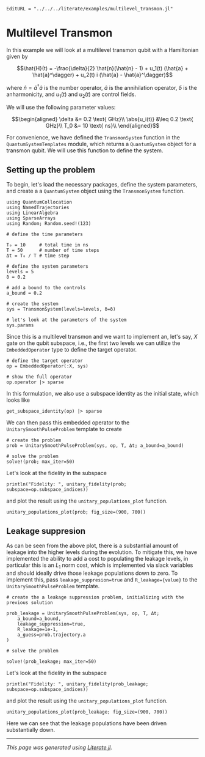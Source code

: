 ```@meta
EditURL = "../../../literate/examples/multilevel_transmon.jl"
```

# Multilevel Transmon

In this example we will look at a multilevel transmon qubit with a Hamiltonian given by

```math
\hat{H}(t) = -\frac{\delta}{2} \hat{n}(\hat{n} - 1) + u_1(t) (\hat{a} + \hat{a}^\dagger) + u_2(t) i (\hat{a} - \hat{a}^\dagger)
```
where $\hat{n} = \hat{a}^\dagger \hat{a}$ is the number operator, $\hat{a}$ is the annihilation operator, $\delta$ is the anharmonicity, and $u_1(t)$ and $u_2(t)$ are control fields.

We will use the following parameter values:

```math
\begin{aligned}
\delta &= 0.2 \text{ GHz}\\
\abs{u_i(t)} &\leq 0.2 \text{ GHz}\\
T_0 &= 10 \text{ ns}\\
\end{aligned}
```

For convenience, we have defined the `TransmonSystem` function in the `QuantumSystemTemplates` module, which returns a `QuantumSystem` object for a transmon qubit. We will use this function to define the system.

## Setting up the problem

To begin, let's load the necessary packages, define the system parameters, and create a a `QuantumSystem` object using the `TransmonSystem` function.

````@example multilevel_transmon
using QuantumCollocation
using NamedTrajectories
using LinearAlgebra
using SparseArrays
using Random; Random.seed!(123)

# define the time parameters

T₀ = 10     # total time in ns
T = 50      # number of time steps
Δt = T₀ / T # time step

# define the system parameters
levels = 5
δ = 0.2

# add a bound to the controls
a_bound = 0.2

# create the system
sys = TransmonSystem(levels=levels, δ=δ)

# let's look at the parameters of the system
sys.params
````

Since this is a multilevel transmon and we want to implement an, let's say, $X$ gate on the qubit subspace, i.e., the first two levels we can utilize the `EmbeddedOperator` type to define the target operator.

````@example multilevel_transmon
# define the target operator
op = EmbeddedOperator(:X, sys)

# show the full operator
op.operator |> sparse
````

In this formulation, we also use a subspace identity as the initial state, which looks like

````@example multilevel_transmon
get_subspace_identity(op) |> sparse
````

We can then pass this embedded operator to the `UnitarySmoothPulseProblem` template to create

````@example multilevel_transmon
# create the problem
prob = UnitarySmoothPulseProblem(sys, op, T, Δt; a_bound=a_bound)

# solve the problem
solve!(prob; max_iter=50)
````

Let's look at the fidelity in the subspace

````@example multilevel_transmon
println("Fidelity: ", unitary_fidelity(prob; subspace=op.subspace_indices))
````

and plot the result using the `unitary_populations_plot` function.

````@example multilevel_transmon
unitary_populations_plot(prob; fig_size=(900, 700))
````

## Leakage suppresion
As can be seen from the above plot, there is a substantial amount of leakage into the higher levels during the evolution. To mitigate this, we have implemented the ability to add a cost to populating the leakage levels, in particular this is an $L_1$ norm cost, which is implemented via slack variables and should ideally drive those leakage populations down to zero.
To implement this, pass `leakage_suppresion=true` and `R_leakage={value}` to the `UnitarySmoothPulseProblem` template.

````@example multilevel_transmon
# create the a leakage suppression problem, initializing with the previous solution

prob_leakage = UnitarySmoothPulseProblem(sys, op, T, Δt;
    a_bound=a_bound,
    leakage_suppression=true,
    R_leakage=1e-1,
    a_guess=prob.trajectory.a
)

# solve the problem

solve!(prob_leakage; max_iter=50)
````

Let's look at the fidelity in the subspace

````@example multilevel_transmon
println("Fidelity: ", unitary_fidelity(prob_leakage; subspace=op.subspace_indices))
````

and plot the result using the `unitary_populations_plot` function.

````@example multilevel_transmon
unitary_populations_plot(prob_leakage; fig_size=(900, 700))
````

Here we can see that the leakage populations have been driven substantially down.

---

*This page was generated using [Literate.jl](https://github.com/fredrikekre/Literate.jl).*


